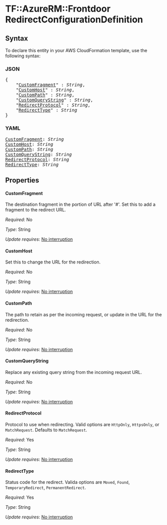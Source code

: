 # TF::AzureRM::Frontdoor RedirectConfigurationDefinition

## Syntax

To declare this entity in your AWS CloudFormation template, use the following syntax:

### JSON

<pre>
{
    "<a href="#customfragment" title="CustomFragment">CustomFragment</a>" : <i>String</i>,
    "<a href="#customhost" title="CustomHost">CustomHost</a>" : <i>String</i>,
    "<a href="#custompath" title="CustomPath">CustomPath</a>" : <i>String</i>,
    "<a href="#customquerystring" title="CustomQueryString">CustomQueryString</a>" : <i>String</i>,
    "<a href="#redirectprotocol" title="RedirectProtocol">RedirectProtocol</a>" : <i>String</i>,
    "<a href="#redirecttype" title="RedirectType">RedirectType</a>" : <i>String</i>
}
</pre>

### YAML

<pre>
<a href="#customfragment" title="CustomFragment">CustomFragment</a>: <i>String</i>
<a href="#customhost" title="CustomHost">CustomHost</a>: <i>String</i>
<a href="#custompath" title="CustomPath">CustomPath</a>: <i>String</i>
<a href="#customquerystring" title="CustomQueryString">CustomQueryString</a>: <i>String</i>
<a href="#redirectprotocol" title="RedirectProtocol">RedirectProtocol</a>: <i>String</i>
<a href="#redirecttype" title="RedirectType">RedirectType</a>: <i>String</i>
</pre>

## Properties

#### CustomFragment

The destination fragment in the portion of URL after '#'. Set this to add a fragment to the redirect URL.

_Required_: No

_Type_: String

_Update requires_: [No interruption](https://docs.aws.amazon.com/AWSCloudFormation/latest/UserGuide/using-cfn-updating-stacks-update-behaviors.html#update-no-interrupt)

#### CustomHost

Set this to change the URL for the redirection.

_Required_: No

_Type_: String

_Update requires_: [No interruption](https://docs.aws.amazon.com/AWSCloudFormation/latest/UserGuide/using-cfn-updating-stacks-update-behaviors.html#update-no-interrupt)

#### CustomPath

The path to retain as per the incoming request, or update in the URL for the redirection.

_Required_: No

_Type_: String

_Update requires_: [No interruption](https://docs.aws.amazon.com/AWSCloudFormation/latest/UserGuide/using-cfn-updating-stacks-update-behaviors.html#update-no-interrupt)

#### CustomQueryString

Replace any existing query string from the incoming request URL.

_Required_: No

_Type_: String

_Update requires_: [No interruption](https://docs.aws.amazon.com/AWSCloudFormation/latest/UserGuide/using-cfn-updating-stacks-update-behaviors.html#update-no-interrupt)

#### RedirectProtocol

Protocol to use when redirecting. Valid options are `HttpOnly`, `HttpsOnly`, or `MatchRequest`. Defaults to `MatchRequest`.

_Required_: Yes

_Type_: String

_Update requires_: [No interruption](https://docs.aws.amazon.com/AWSCloudFormation/latest/UserGuide/using-cfn-updating-stacks-update-behaviors.html#update-no-interrupt)

#### RedirectType

Status code for the redirect. Valida options are `Moved`, `Found`, `TemporaryRedirect`, `PermanentRedirect`.

_Required_: Yes

_Type_: String

_Update requires_: [No interruption](https://docs.aws.amazon.com/AWSCloudFormation/latest/UserGuide/using-cfn-updating-stacks-update-behaviors.html#update-no-interrupt)

